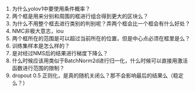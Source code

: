1. 为什么yolov1中要使用条件概率？
2. 两个框是用来分别和周围的框进行组合得到更大的区块么？
3. 为什么不用整个框去进行类别的判别呢？弄两个框会比一个框会有什么好处？
4. NMC非极大意志，iou
5. 两个框所在的范围是可以超过当前所在的位置，但是中心点必须在框里是么？
6. 训练集样本是怎么样的？
7. 是对经过NMS后的结果进行梯度下降么？
8. 什么时候应该用类似于BatchNorm2d进行归一化，什么时候可以直接用激活函数进行范围的限制？
9. dropout 0.5 正则化，是真的随机关闭么？那不会影响最后的结果么（稳定么？）